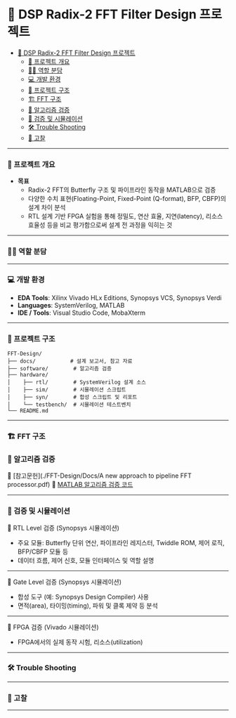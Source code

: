 # 📌 DSP Radix-2 FFT Filter Design 프로젝트

- [📌 DSP Radix-2 FFT Filter Design 프로젝트](#-dsp-radix-2-fft-filter-design-프로젝트)
    - [🎯 프로젝트 개요](#-프로젝트-개요)
    - [🙋‍♂️ 역할 분담](#️-역할-분담)
    - [💻 개발 환경](#-개발-환경)
    - [📂 프로젝트 구조](#-프로젝트-구조)
    - [🏗️ FFT 구조](#️-fft-구조)
    - [🔎 알고리즘 검증](#-알고리즘-검증)
    - [🔎 검증 및 시뮬레이션](#-검증-및-시뮬레이션)
    - [🛠️ Trouble Shooting](#️-trouble-shooting)
    - [🧠 고찰](#-고찰)

---

### 🎯 프로젝트 개요

- **목표**  
  - Radix-2 FFT의 Butterfly 구조 및 파이프라인 동작을 MATLAB으로 검증  
  - 다양한 수치 표현(Floating-Point, Fixed-Point (Q-format), BFP, CBFP)의 설계 차이 분석  
  - RTL 설계 기반 FPGA 실험을 통해 정밀도, 연산 효율, 지연(latency), 리소스 효율성 등을 비교 평가함으로써 설계 전 과정을 익히는 것  

---

### 🙋‍♂️ 역할 분담

---

### 💻 개발 환경

- **EDA Tools**: Xilinx Vivado HLx Editions, Synopsys VCS, Synopsys Verdi  
- **Languages**: SystemVerilog, MATLAB  
- **IDE / Tools**: Visual Studio Code, MobaXterm  

---

### 📂 프로젝트 구조

```
FFT-Design/
├── docs/           # 설계 보고서, 참고 자료
├── software/        # 알고리즘 검증
├── hardware/   
│    ├── rtl/        # SystemVerilog 설계 소스
│    ├── sim/        # 시뮬레이션 스크립트
│    ├── syn/        # 합성 스크립트 및 리포트
│    └── testbench/  # 시뮬레이션 테스트벤치
└── README.md
```

---

### 🏗️ FFT 구조


### 🔎 알고리즘 검증

📂 [참고문헌](./FFT-Design/Docs/A new approach to pipeline FFT processor.pdf)
📂 [MATLAB 알고리즘 검증 코드](./FFT-Design/Software)

---

### 🔎 검증 및 시뮬레이션

🔎 RTL Level 검증 (Synopsys 시뮬레이션)

- 주요 모듈: Butterfly 단위 연산, 파이프라인 레지스터, Twiddle ROM, 제어 로직, BFP/CBFP 모듈 등  
- 데이터 흐름, 제어 신호, 모듈 인터페이스 및 역할 설명  

---

🔎 Gate Level 검증 (Synopsys 시뮬레이션)
- 합성 도구 (예: Synopsys Design Compiler) 사용  
- 면적(area), 타이밍(timing), 파워 및 클록 제약 등 분석 

---

🔎 FPGA 검증 (Vivado 시뮬레이션)
- FPGA에서의 실제 동작 시험, 리소스(utilization)

---

### 🛠️ Trouble Shooting

---

### 🧠 고찰

---